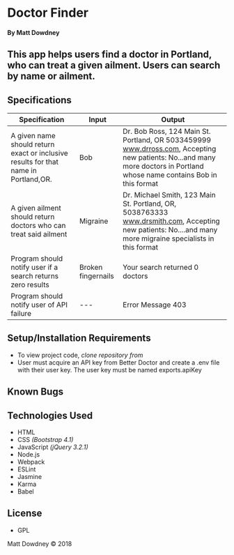 # **Doctor Finder**

#### By Matt Dowdney

## This app helps users find a doctor in Portland, who can treat a given ailment. Users can search by name or ailment.

## Specifications

| Specification | Input | Output |
| --- | --- | --- |
| A given name should return exact or inclusive results for that name in Portland,OR. | Bob | Dr. Bob Ross, 124 Main St. Portland, OR 5033459999 www.drross.com, Accepting new patients: No...and many more doctors in Portland whose name contains Bob in this format |
|A given ailment should return doctors who can treat said ailment  |  Migraine | Dr. Michael Smith, 123 Main St. Portland, OR, 5038763333 www.drsmith.com, Accepting new patients: No....and many more migraine specialists in this format|
| Program should notify user if a search returns zero results |  Broken fingernails | Your search returned 0 doctors |
| Program should notify user of API failure | --- | Error Message 403 |

## Setup/Installation Requirements

* To view project code, _clone repository from_
* User must acquire an API key from Better Doctor and create a .env file with their user key. The user key must be named exports.apiKey

## Known Bugs

## Technologies Used

* HTML
* CSS _(Bootstrap 4.1)_
* JavaScript _(jQuery 3.2.1)_
* Node.js
* Webpack
* ESLint
* Jasmine
* Karma
* Babel

## License

* GPL

Matt Dowdney © 2018
